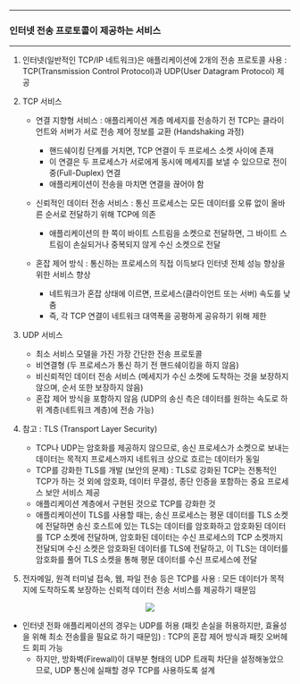 -----
### 인터넷 전송 프로토콜이 제공하는 서비스
-----
1. 인터넷(일반적인 TCP/IP 네트워크)은 애플리케이션에 2개의 전송 프로토콜 사용 : TCP(Transmission Control Protocol)과 UDP(User Datagram Protocol) 제공
2. TCP 서비스
   - 연결 지향형 서비스 : 애플리케이션 계층 메세지를 전송하기 전 TCP는 클라이언트와 서버가 서로 전송 제어 정보를 교환 (Handshaking 과정)
     + 핸드쉐이킹 단계를 거치면, TCP 연결이 두 프로세스 소켓 사이에 존재
     + 이 연결은 두 프로세스가 서로에게 동시에 메세지를 보낼 수 있으므로 전이중(Full-Duplex) 연결
     + 애플리케이션이 전송을 마치면 연결을 끊어야 함

   - 신뢰적인 데이터 전송 서비스 : 통신 프로세스는 모든 데이터를 오류 없이 올바른 순서로 전달하기 위해 TCP에 의존
     + 애플리케이션의 한 쪽이 바이트 스트림을 소켓으로 전달하면, 그 바이트 스트림이 손실되거나 중복되지 않게 수신 소켓으로 전달

   - 혼잡 제어 방식 : 통신하는 프로세스의 직접 이득보다 인터넷 전체 성능 향상을 위한 서비스 향상
     + 네트워크가 혼잡 상태에 이르면, 프로세스(클라이언트 또는 서버) 속도를 낮춤
     + 즉, 각 TCP 연결이 네트워크 대역폭을 공평하게 공유하기 위해 제한

3. UDP 서비스
   - 최소 서비스 모델을 가진 가장 간단한 전송 프로토콜
   - 비연결형 (두 프로세스가 통신 하기 전 핸드쉐이킹을 하지 않음)
   - 비신뢰적인 데이터 전송 서비스 (메세지가 수신 소켓에 도착하는 것을 보장하지 않으며, 순서 또한 보장하지 않음)
   - 혼잡 제어 방식을 포함하지 않음 (UDP의 송신 측은 데이터를 원하는 속도로 하위 계층(네트워크 계층)에 전송 가능)

4. 참고 : TLS (Transport Layer Security)
   - TCP나 UDP는 암호화를 제공하지 않으므로, 송신 프로세스가 소켓으로 보내는 데이터는 목적지 프로세스까지 네트워크 상으로 흐르는 데이터가 동일
   - TCP를 강화한 TLS를 개발 (보안의 문제) : TLS로 강화된 TCP는 전통적인 TCP가 하는 것 외에 암호화, 데이터 무결성, 종단 인증을 포함하는 중요 프로세스 보안 서비스 제공
   - 애플리케이션 계층에서 구현된 것으로 TCP를 강화한 것
   - 애플리케이션이 TLS를 사용할 때는, 송신 프로세스는 평문 데이터를 TLS 소켓에 전달하면 송신 호스트에 있는 TLS는 데이터를 암호화하고 암호화된 데이터를 TCP 소켓에 전달하며, 암호화된 데이터는 수신 프로세스의 TCP 소켓까지 전달되며 수신 소켓은 암호화된 데이터를 TLS에 전달하고, 이 TLS는 데이터를 암호화를 풀어 TLS 소켓을 통해 평문 데이터를 수신 프로세스에 전달

5. 전자메일, 원격 터미널 접속, 웹, 파일 전송 등은 TCP를 사용 : 모든 데이터가 목적지에 도착하도록 보장하는 신뢰적 데이터 전송 서비스를 제공하기 때문임
<div align="center">
<img src="https://github.com/user-attachments/assets/d6a3987f-2743-49ff-a03e-1d6e81423a27">
</div>

   - 인터넷 전화 애플리케이션의 경우는 UDP를 허용 (패킷 손실을 허용하지만, 효율성을 위해 최소 전송률을 필요로 하기 때문임) : TCP의 혼잡 제어 방식과 패킷 오버헤드 회피 가능
     + 하지만, 방화벽(Firewall)이 대부분 형태의 UDP 트래픽 차단을 설정해놓았으므로, UDP 통신에 실패할 경우 TCP를 사용하도록 설계
     
